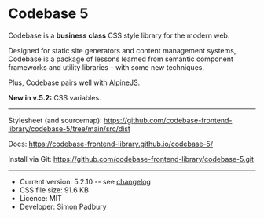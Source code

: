 # Codebase 5

Codebase is a **business class** CSS style library for the modern web.

Designed for static site generators and content management systems, Codebase is a package of lessons learned from semantic component frameworks and utility libraries – with some new techniques.

Plus, Codebase pairs well with [AlpineJS](https://alpinejs.dev).

**New in v.5.2:** CSS variables.

***

Stylesheet (and sourcemap): https://github.com/codebase-frontend-library/codebase-5/tree/main/src/dist

Docs: https://codebase-frontend-library.github.io/codebase-5/

Install via Git: https://github.com/codebase-frontend-library/codebase-5.git

***

* Current version: 5.2.10 -- see [changelog](https://github.com/codebase-frontend-library/codebase-5/blob/main/CHANGELOG.md)
* CSS file size: 91.6 KB
* Licence: MIT
* Developer: Simon Padbury
